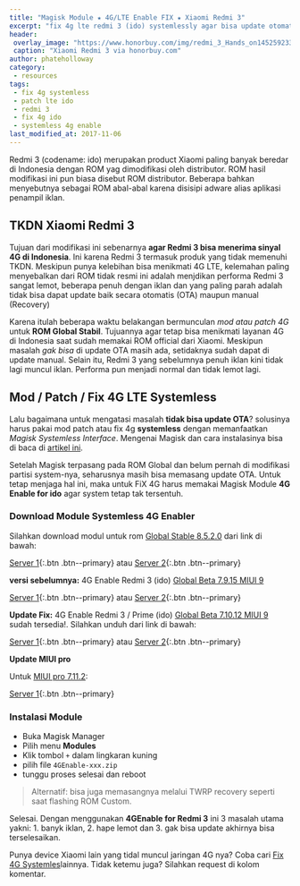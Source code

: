 ```yaml
---
title: "Magisk Module ★ 4G/LTE Enable FIX ★ Xiaomi Redmi 3"
excerpt: "fix 4g lte redmi 3 (ido) systemlessly agar bisa update otomatis"
header:
 overlay_image: "https://www.honorbuy.com/img/redmi_3_Hands_on1452592336.JPG"
 caption: "Xiaomi Redmi 3 via honorbuy.com"
author: phateholloway
category:
 - resources
tags:
 - fix 4g systemless
 - patch lte ido
 - redmi 3
 - fix 4g ido
 - systemless 4g enable
last_modified_at: 2017-11-06
---
```

Redmi 3 (codename: ido) merupakan product Xiaomi paling banyak beredar di Indonesia dengan ROM yag dimodifikasi oleh distributor. ROM hasil modifikasi ini pun biasa disebut ROM distributor. Beberapa bahkan menyebutnya sebagai ROM abal-abal karena disisipi adware alias aplikasi penampil iklan.

## TKDN Xiaomi Redmi 3

Tujuan dari modifikasi ini sebenarnya **agar Redmi 3 bisa menerima sinyal 4G di Indonesia**. Ini karena Redmi 3 termasuk produk yang tidak memenuhi TKDN. Meskipun punya kelebihan bisa menikmati 4G LTE, kelemahan paling menyebalkan  dari ROM tidak resmi ini adalah menjdikan performa Redmi 3 sangat lemot, beberapa penuh dengan iklan dan yang paling parah adalah tidak bisa dapat update baik secara otomatis (OTA) maupun manual (Recovery)

Karena itulah beberapa waktu belakangan bermunculan *mod atau patch 4G* untuk **ROM Global Stabil**. Tujuannya agar tetap bisa menikmati layanan 4G di Indonesia saat sudah memakai ROM official dari Xiaomi. Meskipun masalah *gak bisa* di update OTA masih ada, setidaknya sudah dapat di update manual. Selain itu, Redmi 3 yang sebelumnya penuh iklan kini tidak lagi muncul iklan. Performa pun menjadi normal dan tidak lemot lagi.

## Mod / Patch / Fix 4G LTE Systemless

Lalu bagaimana untuk mengatasi masalah **tidak bisa update OTA**? solusinya harus pakai mod patch atau fix 4g **systemless** dengan memanfaatkan _Magisk Systemless Interface_. Mengenai Magisk dan cara instalasinya bisa di baca di [artikel ini](http://www.knoacc.org/2017/04/penjelasan-magisk-root-cara-sembunyikan-status-root.html).

Setelah Magisk terpasang pada ROM Global dan belum pernah di modifikasi partisi system-nya, seharusnya masih bisa memasang update OTA. Untuk tetap menjaga hal ini, maka untuk FiX 4G harus memakai Magisk Module **4G Enable for ido** agar system tetap tak tersentuh.

### Download Module Systemless 4G Enabler

Silahkan download modul untuk rom [Global Stable 8.5.2.0](https://mi.knoacc.org/download-redmi3-fastboot-rom-miui-8520-laimied) dari link di bawah:

[Server 1](/dl/pcloud?code=XZFjpk7ZJ8Kvnc8YDpusBjpDPGfsgFXS33Y7&name=4GEnable-ido-8.5.2.0.zip&size=895KB){:.btn .btn--primary} atau [Server 2](/dl/mega?xhcRWQrT!WoOhetOJozjDgXZsZfb6Hzhw9OJ9csoxya4N17tdpU8&name=4GEnable-ido-8.5.2.0.zip&size=895KB){:.btn .btn--primary}

**versi sebelumnya:** 4G Enable Redmi 3 (ido) [Global Beta 7.9.15 MIUI 9](/redmi-3-miui-9-global-beta-797-to-7915-ota) 

[Server 1](/dl/pcloud?code=XZDjLk7Zx9YenCGHam5gvbUTbLtazBlU1JVV&name=4GEnable-ido-7.9.15.zip&size=11KB){:.btn .btn--primary} atau [Server 2](/dl/mega?hash=851SgLBQ!y6_vJPBK5Xhuia-wyDTKafLdD7h8jFaIm587E0RXbJE&name=4GEnable-ido-7.9.15.zip&size=11KB){:.btn .btn--primary}

**Update Fix:** 4G Enable Redmi 3 / Prime (ido) [Global Beta 7.10.12 MIUI 9](/download-redmi-3-miui-9-global-beta-71012-fastboot-rom) sudah tersedia!. Silahkan unduh dari link di bawah:

[Server 1](/dl/pcloud?code=XZUjpX7ZERcJM2cHcxXaNgyKgWYvoVHYKpN7&name=4GEnable-ido-7.11.12zip&size=11KB){:.btn .btn--primary} atau [Server 2](/dl/mega?hash=9osSXLAb!RAbBqkZXVKHGjR2NiP7vw0PkTypPxWiIyTTCvfmYSI4&name=4GEnable-ido-7.11.12.zip&size=11KB){:.btn .btn--primary}

**Update MIUI pro**

Untuk [MIUI pro 7.11.2](https://mi.knoacc.org/miui-9-pro-7112-redmi-3-prime-ido):

[Server 1](/dl/pcloud?code=https://my.pcloud.com/publink/show?code=XZ0mEV7Z7CdOgojwLzjuGyMv6vSavu3UsCfy&size=12.5KB&name=4GenablerMIUIpro-ido-7112.zip){:.btn .btn--primary}

### Instalasi Module

- Buka Magisk Manager
- Pilih menu **Modules**
- Klik tombol `+` dalam lingkaran kuning
- pilih file `4GEnable-xxx.zip`
- tunggu proses selesai dan reboot

> Alternatif: bisa juga memasangnya melalui TWRP recovery seperti saat flashing ROM Custom.

Selesai. Dengan menggunakan **4GEnable for Redmi 3** ini 3 masalah utama yakni: 1. banyk iklan, 2. hape lemot dan 3. gak bisa update akhirnya bisa terselesaikan. 

Punya device Xiaomi lain yang tidal muncul jaringan 4G nya? Coba cari [Fix 4G Systemles](/tags/#fix-4g-systemless)lainnya. Tidak ketemu juga? Silahkan request di kolom komentar.
